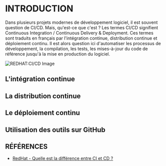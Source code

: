# INTRODUCTION

Dans plusieurs projets modernes de développement logiciel, il est souvent question de CI/CD. Mais, qu'est-ce que c'est ? Les termes CI/CD signifient Continuous Integration / Continuous Delivery & Deployment. Ces termes sont traduits en français par l'intégration continue, distribution continue et déploiement continu. Il est alors question ici d'automatiser les processus de développement, la compilation, les tests, les mises-à-jour du code de référence jusqu'à la mise en production du logiciel.

![REDHAT:CI/CD Image](https://www.redhat.com/cms/managed-files/ci-cd-flow-desktop_1.png)

## L'intégration continue



## La distribution continue


## Le déploiement continu


## Utilisation des outils sur GitHub



## RÉFÉRENCES

* [RedHat - Quelle est la différence entre CI et CD ?](https://www.redhat.com/fr/topics/devops/what-is-ci-cd)

